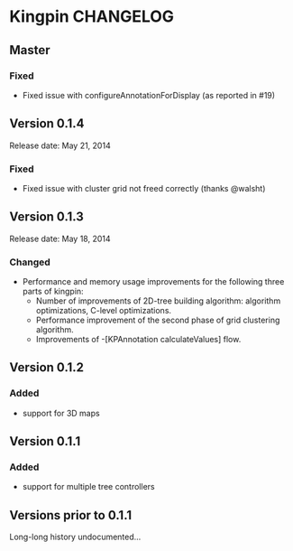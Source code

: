 # Kingpin CHANGELOG

## Master

### Fixed

* Fixed issue with configureAnnotationForDisplay (as reported in #19)

## Version 0.1.4

Release date: May 21, 2014

### Fixed

* Fixed issue with cluster grid not freed correctly (thanks @walsht)

## Version 0.1.3

Release date: May 18, 2014

### Changed

* Performance and memory usage improvements for the following three parts of kingpin:
  * Number of improvements of 2D-tree building algorithm: algorithm optimizations, C-level optimizations.
  * Performance improvement of the second phase of grid clustering algorithm.
  * Improvements of -[KPAnnotation calculateValues] flow.

## Version 0.1.2

### Added

* support for 3D maps

## Version 0.1.1

### Added

* support for multiple tree controllers

## Versions prior to 0.1.1

Long-long history undocumented...

